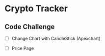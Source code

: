 # Crypto Tracker

## Code Challenge

- [ ] Change Chart with CandleStick (Apexchart)
- [ ] Price Page


